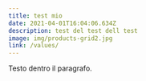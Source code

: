 ```yaml
---
title: test mio
date: 2021-04-01T16:04:06.634Z
description: test del test dell test
image: img/products-grid2.jpg
link: /values/
---
```

<p>Testo dentro il paragrafo.</p>